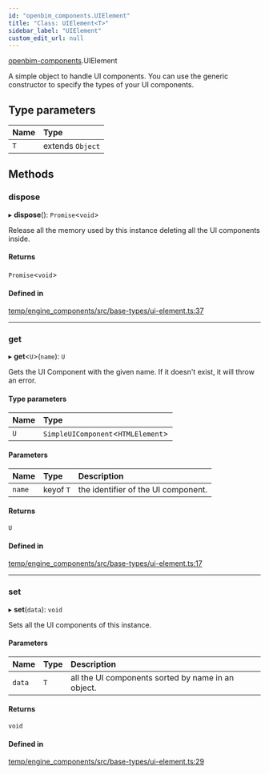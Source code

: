 ```yaml
---
id: "openbim_components.UIElement"
title: "Class: UIElement<T>"
sidebar_label: "UIElement"
custom_edit_url: null
---
```


[openbim-components](../modules/openbim_components.md).UIElement

A simple object to handle UI components. You can use the generic constructor
to specify the types of your UI components.

## Type parameters

| Name | Type             |
| :--- | :--------------- |
| `T`  | extends `Object` |

## Methods

### dispose

▸ **dispose**(): `Promise`<`void`\>

Release all the memory used by this instance deleting all the UI components
inside.

#### Returns

`Promise`<`void`\>

#### Defined in

[temp/engine_components/src/base-types/ui-element.ts:37](https://github.com/ThatOpen/engine_components/blob/31b6f97/src/base-types/ui-element.ts#L37)

---

### get

▸ **get**<`U`\>(`name`): `U`

Gets the UI Component with the given name. If it doesn't exist, it will
throw an error.

#### Type parameters

| Name | Type                                |
| :--- | :---------------------------------- |
| `U`  | `SimpleUIComponent`<`HTMLElement`\> |

#### Parameters

| Name   | Type      | Description                         |
| :----- | :-------- | :---------------------------------- |
| `name` | keyof `T` | the identifier of the UI component. |

#### Returns

`U`

#### Defined in

[temp/engine_components/src/base-types/ui-element.ts:17](https://github.com/ThatOpen/engine_components/blob/31b6f97/src/base-types/ui-element.ts#L17)

---

### set

▸ **set**(`data`): `void`

Sets all the UI components of this instance.

#### Parameters

| Name   | Type | Description                                        |
| :----- | :--- | :------------------------------------------------- |
| `data` | `T`  | all the UI components sorted by name in an object. |

#### Returns

`void`

#### Defined in

[temp/engine_components/src/base-types/ui-element.ts:29](https://github.com/ThatOpen/engine_components/blob/31b6f97/src/base-types/ui-element.ts#L29)
